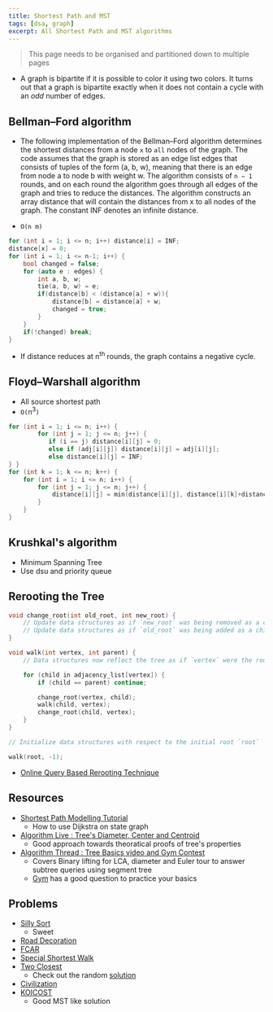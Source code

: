 ```yaml
---
title: Shortest Path and MST
tags: [dsa, graph]
excerpt: All Shortest Path and MST algorithms
---
```


> This page needs to be organised and partitioned down to multiple pages

* A graph is bipartite if it is possible to color it using two colors. It turns out that a graph is bipartite exactly when it does not contain a cycle with an *odd* number of edges.

## Bellman–Ford algorithm
* The following implementation of the Bellman–Ford algorithm determines the shortest distances from a node `x` to `all` nodes of the graph. The code assumes that the graph is stored as an edge list edges that consists of tuples of the form (a, b, w), meaning that there is an edge from node a to node b with weight w.
The algorithm consists of `n − 1` rounds, and on each round the algorithm goes through all edges of the graph and tries to reduce the distances. The algorithm constructs an array distance that will contain the distances from x to all nodes of the graph. The constant INF denotes an infinite distance.

* `O(n m)`
```c
for (int i = 1; i <= n; i++) distance[i] = INF;
distance[x] = 0;
for (int i = 1; i <= n-1; i++) {
    bool changed = false;
    for (auto e : edges) {
        int a, b, w;
        tie(a, b, w) = e;
        if(distance[b] < (distance[a] + w)){
            distance[b] = distance[a] + w;
            changed = true;
        }
    }
    if(!changed) break;
}
```
* If distance reduces at n<sup>th</sup> rounds, the graph contains a negative cycle.

## Floyd–Warshall algorithm
* All source shortest path
* `O(`n<sup>3</sup>`)`
```c
for (int i = 1; i <= n; i++) {
        for (int j = 1; j <= n; j++) {
           if (i == j) distance[i][j] = 0;
           else if (adj[i][j]) distance[i][j] = adj[i][j];
           else distance[i][j] = INF;
} }
for (int k = 1; k <= n; k++) {
    for (int i = 1; i <= n; i++) {
        for (int j = 1; j <= n; j++) {
            distance[i][j] = min(distance[i][j], distance[i][k]+distance[k][j]);
        }
    }
}
```

## Krushkal's algorithm
* Minimum Spanning Tree
* Use dsu and priority queue

## Rerooting the Tree
```c
void change_root(int old_root, int new_root) {
    // Update data structures as if `new_root` was being removed as a child from `old_root`
    // Update data structures as if `old_root` was being added as a child to `new_root`
}

void walk(int vertex, int parent) {
    // Data structures now reflect the tree as if `vertex` were the root

    for (child in adjacency_list[vertex]) {
        if (child == parent) continue;

        change_root(vertex, child);
        walk(child, vertex);
        change_root(child, vertex);
    }
}

// Initialize data structures with respect to the initial root `root`

walk(root, -1);
```
* [Online Query Based Rerooting Technique](https://codeforces.com/blog/entry/76150)

## Resources
* [Shortest Path Modelling Tutorial](https://codeforces.com/blog/entry/45897)
    * How to use Dijkstra on state graph
* [Algorithm Live : Tree's Diameter, Center and Centroid](https://www.youtube.com/watch?v=2PFl93WM_ao)
    * Good approach towards theoratical proofs of tree's properties
* [Algorithm Thread : Tree Basics video and Gym Contest](https://codeforces.com/blog/entry/81527)
    * Covers Binary lifting for LCA, diameter and Euler tour to answer subtree queries using segment tree
    * [Gym](https://codeforces.com/gym/102694) has a good question to practice your basics

## Problems
* [Silly Sort](https://www.spoj.com/problems/SSORT/)
    * Sweet
* [Road Decoration](https://www.codechef.com/AMR14ROS/problems/AMR14B)
* [FCAR](https://www.codechef.com/problems/INSQ15_F)
* [Special Shortest Walk ](https://www.codechef.com/problems/SPSHORT)
* [Two Closest](https://www.codechef.com/problems/PAIRCLST)
    * Check out the random [solution](https://discuss.codechef.com/t/pairclst-editorial/12280/8)
* [Civilization](https://codeforces.com/contest/455/problem/C)
* [KOICOST](https://www.spoj.com/problems/KOICOST/)
    * Good MST like solution
